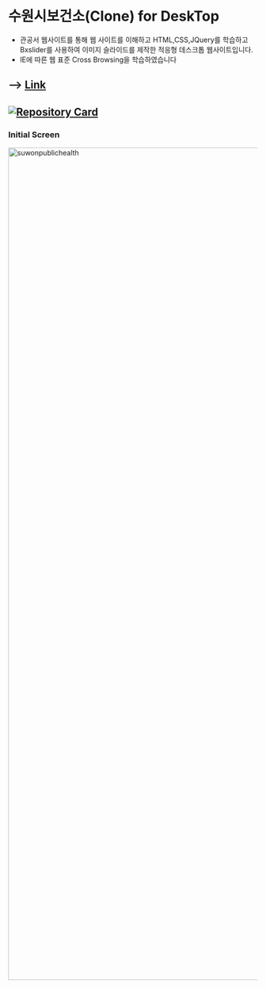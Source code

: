 # 수원시보건소(Clone) for DeskTop

- 관공서 웹사이트를 통해 웹 사이트를 이해하고 HTML,CSS,JQuery를 학습하고 Bxslider를 사용하여 이미지 슬라이드를 제작한 적응형 데스크톱 웹사이트입니다.
- IE에 따른 웹 표준 Cross Browsing을 학습하였습니다

## --> [Link](https://kdn0325.github.io/SuwonPublicHealth/)

## [![Repository Card](https://widget.realdeveloper.pro/api/card?user=kdn0325&repo=SuwonPublicHealth)](https://github.com/kdn0325/SuwonPublicHealth')

### Initial Screen
<img width="1680" alt="suwonpublichealth" src="https://user-images.githubusercontent.com/91298955/148897654-05885afa-fd2b-4aa8-9f99-0a901bc7253a.png">
